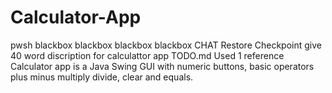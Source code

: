 # Calculator-App
   pwsh  blackbox  blackbox  blackbox  blackbox CHAT Restore Checkpoint give 40 word discription for calculattor app  TODO.md Used 1 reference Calculator app is a Java Swing GUI with numeric buttons, basic operators plus minus multiply divide, clear and equals. 
